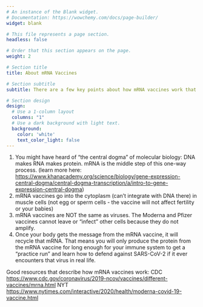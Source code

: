 ```yaml
---
# An instance of the Blank widget.
# Documentation: https://wowchemy.com/docs/page-builder/
widget: blank

# This file represents a page section.
headless: false

# Order that this section appears on the page.
weight: 2

# Section title
title: About mRNA Vaccines

# Section subtitle
subtitle: There are a few key points about how mRNA vaccines work that I’d like to focus on

# Section design
design:
  # Use a 1-column layout
  columns: "1"
  # Use a dark background with light text.
  background:
    color: 'white'
    text_color_light: false
---
```


1. You might have heard of “the central dogma” of molecular biology: DNA makes RNA makes protein. mRNA is the middle step of this one-way process. (learn more here: https://www.khanacademy.org/science/biology/gene-expression-central-dogma/central-dogma-transcription/a/intro-to-gene-expression-central-dogma) 
2. mRNA vaccines go into the cytoplasm (can’t integrate with DNA there) in muscle cells (not egg or sperm cells - the vaccine will not affect fertility or your babies)
3. mRNA vaccines are NOT the same as viruses. The Moderna and Pfizer vaccines cannot leave or “infect” other cells because they do not amplify.
4. Once your body gets the message from the mRNA vaccine, it will recycle that mRNA. That means you will only produce the protein from the mRNA vaccine for long enough for your immune system to get a “practice run” and learn how to defend against SARS-CoV-2 if it ever encounters that virus in real life.

Good resources that describe how mRNA vaccines work:
CDC https://www.cdc.gov/coronavirus/2019-ncov/vaccines/different-vaccines/mrna.html
NYT https://www.nytimes.com/interactive/2020/health/moderna-covid-19-vaccine.html